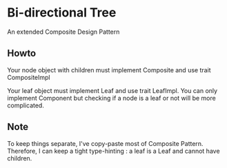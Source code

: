 # Bi-directional Tree

An extended Composite Design Pattern 

## Howto

Your node object with children must implement Composite and use trait CompositeImpl

Your leaf object must implement Leaf and use trait LeafImpl. You can only implement
Component but checking if a node is a leaf or not will be more complicated.

## Note

To keep things separate, I've copy-paste most of Composite Pattern.
Therefore, I can keep a tight type-hinting : a leaf is a Leaf and cannot
have children. 